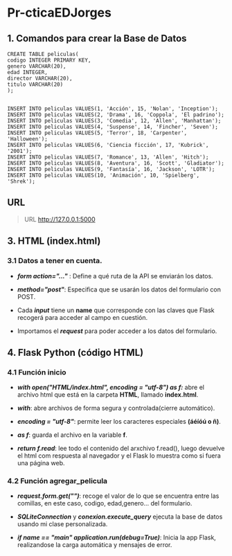 # Pr-cticaEDJorges

## 1. Comandos para crear la Base de Datos

```
CREATE TABLE peliculas(
codigo INTEGER PRIMARY KEY,
genero VARCHAR(20),
edad INTEGER,
director VARCHAR(20),
titulo VARCHAR(20)
);


INSERT INTO peliculas VALUES(1, 'Acción', 15, 'Nolan', 'Inception');
INSERT INTO peliculas VALUES(2, 'Drama', 16, 'Coppola', 'El padrino');
INSERT INTO peliculas VALUES(3, 'Comedia', 12, 'Allen', 'Manhattan');
INSERT INTO peliculas VALUES(4, 'Suspense', 14, 'Fincher', 'Seven');
INSERT INTO peliculas VALUES(5, 'Terror', 18, 'Carpenter', 'Halloween');
INSERT INTO peliculas VALUES(6, 'Ciencia ficción', 17, 'Kubrick', '2001');
INSERT INTO peliculas VALUES(7, 'Romance', 13, 'Allen', 'Hitch');
INSERT INTO peliculas VALUES(8, 'Aventura', 16, 'Scott', 'Gladiator');
INSERT INTO peliculas VALUES(9, 'Fantasía', 16, 'Jackson', 'LOTR');
INSERT INTO peliculas VALUES(10, 'Animación', 10, 'Spielberg', 'Shrek');
```
## URL 
> URL http://127.0.0.1:5000

## 3. HTML (index.html)

### 3.1 Datos a tener en cuenta.
- ***form action="..."*** : Define a qué ruta de la API se enviarán los datos.

- ***method="post"***: Especifica que se usarán los datos del formulario con POST.

- Cada ***input*** tiene un **name** que corresponde con las claves que Flask recogerá para acceder al campo en cuestión.

- Importamos el ***request*** para poder acceder a los datos del formulario.


## 4. Flask Python (código HTML)

### 4.1 Función inicio

- ***with open("HTML/index.html", encoding = "utf-8") as f:*** abre el archivo html que está en la carpeta **HTML**, llamado **index.html**.

- ***with***: abre archivos de forma segura y controlada(cierre automático).

- ***encoding = "utf-8"***: permite leer los caracteres especiales **(áéíóú o ñ)**.

- ***as f***: guarda el archivo en la variable **f**.

- ***return f.read***: lee todo el contenido del arxchivo f.read(), luego devuelve el html com respuesta al navegador y el Flask lo muestra como si fuera una página web.


### 4.2 Función agregar_pelicula

- ***request.form.get("")***: recoge el valor de lo que se encuentra entre las comillas, en este caso, codigo, edad,genero... del formulario.

- ***SQLiteConnection*** y ***conexion.execute_query*** ejecuta la base de datos usando mi clase personalizada.

- ***if __name__ == "__main__"
    application.run(debug=True)***: Inicia la app Flask, realizandose la carga automática y mensajes de error.

